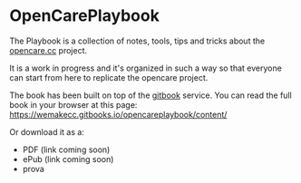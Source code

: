 # OpenCarePlaybook
The Playbook is a collection of notes, tools, tips and tricks about the [opencare.cc](http://opencare.cc) project. 

It is a work in progress and it's organized in such a way so that everyone can start from here to replicate the opencare project.

The book has been built on top of the [gitbook](http://gitbook.com) service.
You can read the full book in your browser at this page: https://wemakecc.gitbooks.io/opencareplaybook/content/

Or download it as a:
- PDF (link coming soon)
- ePub (link coming soon)
- prova